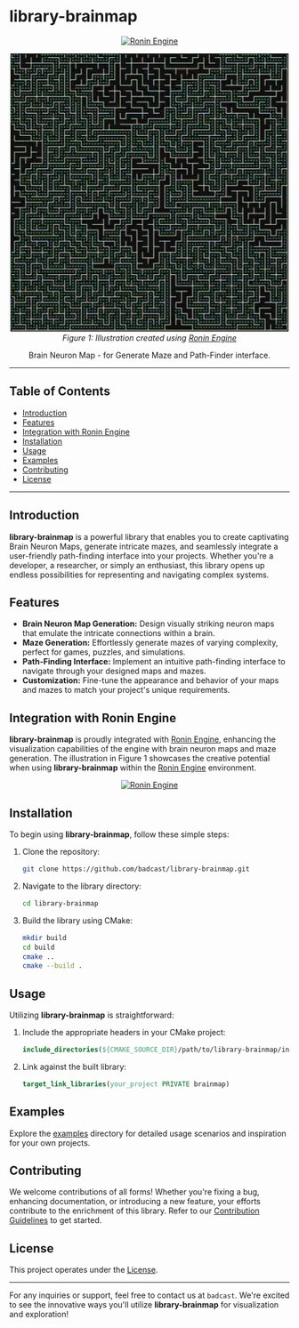 # library-brainmap

<p align="center">
    <a href="https://github.com/badcast/ronin-engine">
        <img alt="Ronin Engine" src="https://img.shields.io/badge/Ronin%20Engine-Integrated-blueviolet">
    </a>
</p>

<p align="center">
    <img alt="Ronin Engine Illustration" src="images/preview.gif" width="500">
    <br>
    <em>Figure 1: Illustration created using <a href="https://github.com/badcast/ronin-engine">Ronin Engine</a></em>
</p>

<p align="center">
    Brain Neuron Map - for Generate Maze and Path-Finder interface.
</p>

---

## Table of Contents

- [Introduction](#introduction)
- [Features](#features)
- [Integration with Ronin Engine](#integration-with-ronin-engine)
- [Installation](#installation)
- [Usage](#usage)
- [Examples](#examples)
- [Contributing](#contributing)
- [License](#license)

---

## Introduction

**library-brainmap** is a powerful library that enables you to create captivating Brain Neuron Maps, generate intricate mazes, and seamlessly integrate a user-friendly path-finding interface into your projects. Whether you're a developer, a researcher, or simply an enthusiast, this library opens up endless possibilities for representing and navigating complex systems.

## Features

- **Brain Neuron Map Generation:** Design visually striking neuron maps that emulate the intricate connections within a brain.
- **Maze Generation:** Effortlessly generate mazes of varying complexity, perfect for games, puzzles, and simulations.
- **Path-Finding Interface:** Implement an intuitive path-finding interface to navigate through your designed maps and mazes.
- **Customization:** Fine-tune the appearance and behavior of your maps and mazes to match your project's unique requirements.

## Integration with Ronin Engine

**library-brainmap** is proudly integrated with [Ronin Engine](https://github.com/badcast/ronin-engine), enhancing the visualization capabilities of the engine with brain neuron maps and maze generation. The illustration in Figure 1 showcases the creative potential when using **library-brainmap** within the [Ronin Engine](https://github.com/badcast/ronin-engine) environment.

<p align="center">
    <a href="https://github.com/badcast/ronin-engine">
        <img alt="Ronin Engine" src="https://img.shields.io/badge/Ronin%20Engine-Integrated-blueviolet">
    </a>
</p>

## Installation

To begin using **library-brainmap**, follow these simple steps:

1. Clone the repository:
    ```bash
    git clone https://github.com/badcast/library-brainmap.git
    ```

2. Navigate to the library directory:
    ```bash
    cd library-brainmap
    ```

3. Build the library using CMake:
    ```bash
    mkdir build
    cd build
    cmake ..
    cmake --build .
    ```

## Usage

Utilizing **library-brainmap** is straightforward:

1. Include the appropriate headers in your CMake project:
    ```cmake
    include_directories(${CMAKE_SOURCE_DIR}/path/to/library-brainmap/include)
    ```

2. Link against the built library:
    ```cmake
    target_link_libraries(your_project PRIVATE brainmap)
    ```

## Examples

Explore the [examples](test/) directory for detailed usage scenarios and inspiration for your own projects.

## Contributing

We welcome contributions of all forms! Whether you're fixing a bug, enhancing documentation, or introducing a new feature, your efforts contribute to the enrichment of this library. Refer to our [Contribution Guidelines](CONTRIBUTING.md) to get started.

## License

This project operates under the [License](LICENSE).

---

For any inquiries or support, feel free to contact us at `badcast`. We're excited to see the innovative ways you'll utilize **library-brainmap** for visualization and exploration!
